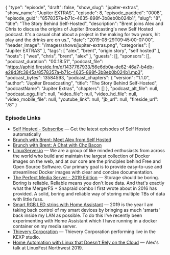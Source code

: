 {
  "type": "episode",
  "draft": false,
  "show_slug": "jupiter-extras",
  "show_name": "Jupiter EXTRAS",
  "episode": 8,
  "episode_padded": "0008",
  "episode_guid": "8578357a-b71c-4635-898f-3b8eb0b024b1",
  "slug": "8",
  "title": "The Story Behind Self-Hosted",
  "description": "Brent joins Alex and Chris to discuss the origins of Jupiter Broadcasting's new Self Hosted podcast. It's a casual chat about a project in the making for two years, hit play and the drinks are on us.",
  "date": "2019-08-29T09:45:00-07:00",
  "header_image": "/images/shows/jupiter-extras.png",
  "categories": [
    "Jupiter EXTRAS"
  ],
  "tags": [
    "alex",
    "brent",
    "origin story",
    "self hosted"
  ],
  "hosts": [
    "wes",
    "chris",
    "brent",
    "alex"
  ],
  "guests": [],
  "sponsors": [],
  "podcast_duration": "00:18:51",
  "podcast_file": "https://aphid.fireside.fm/d/1437767933/56e6db0a-de62-46a7-b4db-e28d3fc3845a/8578357a-b71c-4635-898f-3b8eb0b024b1.mp3",
  "podcast_bytes": 13584593,
  "podcast_chapters": {
    "version": "1.1.0",
    "author": "Jupiter Broadcasting",
    "title": "The Story Behind Self-Hosted",
    "podcastName": "Jupiter Extras",
    "chapters": []
  },
  "podcast_alt_file": null,
  "podcast_ogg_file": null,
  "video_file": null,
  "video_hd_file": null,
  "video_mobile_file": null,
  "youtube_link": null,
  "jb_url": null,
  "fireside_url": "/8"
}


### Episode Links

  * [Self Hosted - Subscribe](https://selfhosted.show/subscribe "Self Hosted - Subscribe") — Get the latest episodes of Self Hosted automatically 
  * [Brunch with Brent: Meet Alex from Self Hosted](https://extras.show/7 "Brunch with Brent: Meet Alex from Self Hosted")
  * [Brunch with Brent: A Chat with Chz Bacon](https://extras.show/6 "Brunch with Brent: A Chat with Chz Bacon")
  * [LinuxServer.io](https://www.linuxserver.io/ "LinuxServer.io") — We are a group of like minded enthusiasts from across the world who build and maintain the largest collection of Docker images on the web, and at our core are the principles behind Free and Open Source Software. Our primary goal is to provide easy-to-use and streamlined Docker images with clear and concise documentation. 
  * [The Perfect Media Server - 2019 Edition](https://blog.linuxserver.io/2019/07/16/perfect-media-server-2019/ "The Perfect Media Server - 2019 Edition") — Storage should be boring. Boring is reliable. Reliable means you don't lose data. And that's exactly what the MergerFS + Snapraid combo I first wrote about in 2016 has provided. A solid, boring and reliable way of storing multiple TBs of data with little fuss.
  * [Smart RGB LED strips with Home Assistant](https://blog.ktz.me/smart-led-strips-with-no-subscription-required/ "Smart RGB LED strips with Home Assistant") — 2019 is the year I am taking back control of my smart devices by bringing as much 'smarts' back inside my LAN as possible. To do this I've recently been experimenting with Home Assistant which I have running in a docker container on my media server.
  * [Thievery Corporation](https://www.youtube.com/watch?v=5eK6SYVyZRk "Thievery Corporation") — Thievery Corporation performing live in the KEXP studio. 
  * [ Home Automation with Linux that Doesn't Rely on the Cloud](https://github.com/JupiterBroadcasting/Talks/raw/master/LFNW2019/LFNW2019%20-%20IronicBadger%20-%20%20Home%20Automation%20with%20Linux%20that%20Doesnt%20Rely%20on%20the%20Cloud.mp3 " Home Automation with Linux that Doesn't Rely on the Cloud") — Alex's talk at LinuxFest Northwest 2019.



